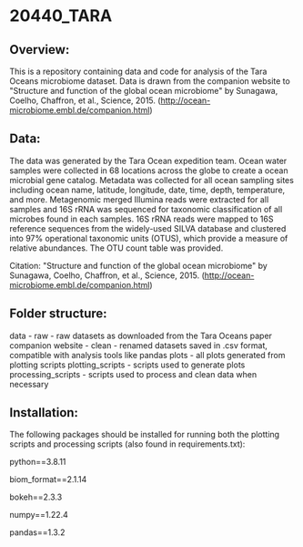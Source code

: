 # 20440_TARA


## Overview:

This is a repository containing data and code for analysis of the Tara Oceans microbiome dataset. Data is drawn from the companion website to "Structure and function of the global ocean microbiome" by Sunagawa, Coelho, Chaffron, et al., Science, 2015. (http://ocean-microbiome.embl.de/companion.html)

## Data:

The data was generated by the Tara Ocean expedition team. Ocean water samples were collected in 68 locations across the globe to create a ocean microbial gene catalog. Metadata was collected for all ocean sampling sites including ocean name, latitude, longitude, date, time, depth, temperature, and more. Metagenomic merged Illumina reads were extracted for all samples and 16S rRNA was sequenced for taxonomic classification of all microbes found in each samples. 16S rRNA reads were mapped to 16S reference sequences from the widely-used SILVA database and clustered into 97% operational taxonomic units (OTUS), which provide a measure of relative abundances. The OTU count table was provided.

Citation: "Structure and function of the global ocean microbiome" by Sunagawa, Coelho, Chaffron, et al., Science, 2015. (http://ocean-microbiome.embl.de/companion.html)


## Folder structure:

data
    - raw
        - raw datasets as downloaded from the Tara Oceans paper companion website 
    - clean
        - renamed datasets saved in .csv format, compatible with analysis tools like pandas
plots
        - all plots generated from plotting scripts
plotting_scripts
        - scripts used to generate plots
processing_scripts
        - scripts used to process and clean data when necessary
 
 
## Installation:

The following packages should be installed for running both the plotting scripts and processing scripts (also found in requirements.txt):

python==3.8.11 

biom_format==2.1.14

bokeh==2.3.3

numpy==1.22.4

pandas==1.3.2
